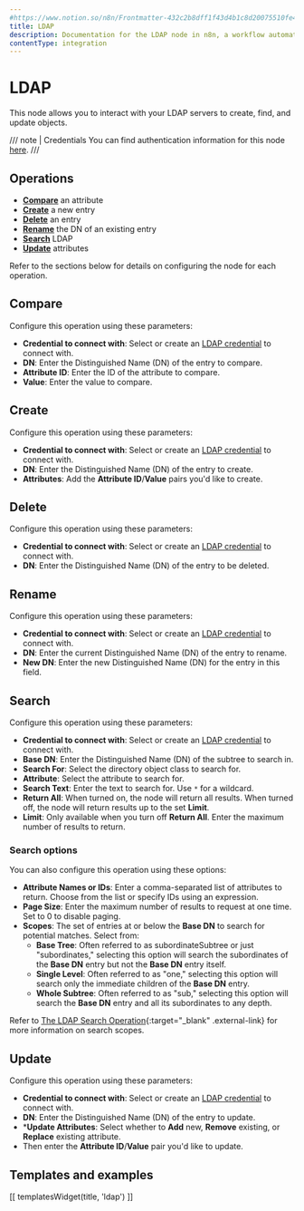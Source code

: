 ```yaml
---
#https://www.notion.so/n8n/Frontmatter-432c2b8dff1f43d4b1c8d20075510fe4
title: LDAP
description: Documentation for the LDAP node in n8n, a workflow automation platform. Includes guidance on usage, and links to examples.
contentType: integration
---
```


# LDAP

This node allows you to interact with your LDAP servers to create, find, and update objects.

/// note | Credentials
You can find authentication information for this node [here](/integrations/builtin/credentials/ldap/).
///

## Operations

* [**Compare**](#compare) an attribute
* [**Create**](#create) a new entry
* [**Delete**](#delete) an entry
* [**Rename**](#rename) the DN of an existing entry
* [**Search**](#search) LDAP
* [**Update**](#update) attributes

Refer to the sections below for details on configuring the node for each operation.

## Compare

Configure this operation using these parameters:

* **Credential to connect with**: Select or create an [LDAP credential](/integrations/builtin/credentials/ldap/) to connect with.
* **DN**: Enter the Distinguished Name (DN) of the entry to compare.
* **Attribute ID**: Enter the ID of the attribute to compare.
* **Value**: Enter the value to compare.

## Create

Configure this operation using these parameters:

* **Credential to connect with**: Select or create an [LDAP credential](/integrations/builtin/credentials/ldap/) to connect with.
* **DN**: Enter the Distinguished Name (DN) of the entry to create.
* **Attributes**: Add the **Attribute ID**/**Value** pairs you'd like to create.

## Delete

Configure this operation using these parameters:

* **Credential to connect with**: Select or create an [LDAP credential](/integrations/builtin/credentials/ldap/) to connect with.
* **DN**: Enter the Distinguished Name (DN) of the entry to be deleted.

## Rename

Configure this operation using these parameters:

* **Credential to connect with**: Select or create an [LDAP credential](/integrations/builtin/credentials/ldap/) to connect with.
* **DN**: Enter the current Distinguished Name (DN) of the entry to rename.
* **New DN**: Enter the new Distinguished Name (DN) for the entry in this field.

## Search

Configure this operation using these parameters:

* **Credential to connect with**: Select or create an [LDAP credential](/integrations/builtin/credentials/ldap/) to connect with.
* **Base DN**: Enter the Distinguished Name (DN) of the subtree to search in.
* **Search For**: Select the directory object class to search for.
* **Attribute**: Select the attribute to search for.
* **Search Text**: Enter the text to search for. Use `*` for a wildcard.
* **Return All**: When turned on, the node will return all results. When turned off, the node will return results up to the set **Limit**.
* **Limit**: Only available when you turn off **Return All**. Enter the maximum number of results to return.

### Search options

You can also configure this operation using these options:

* **Attribute Names or IDs**: Enter a comma-separated list of attributes to return. Choose from the list or specify IDs using an expression.
* **Page Size**: Enter the maximum number of results to request at one time. Set to 0 to disable paging.
* **Scopes**: The set of entries at or below the **Base DN** to search for potential matches. Select from:
    * **Base Tree**: Often referred to as subordinateSubtree or just "subordinates," selecting this option will search the subordinates of the **Base DN** entry but not the **Base DN** entry itself.
    * **Single Level**: Often referred to as "one," selecting this option will search only the immediate children of the **Base DN** entry.
    * **Whole Subtree**: Often referred to as "sub," selecting this option will search the **Base DN** entry and all its subordinates to any depth.

Refer to [The LDAP Search Operation](https://ldap.com/the-ldap-search-operation/){:target="_blank" .external-link} for more information on search scopes.

## Update

Configure this operation using these parameters:

* **Credential to connect with**: Select or create an [LDAP credential](/integrations/builtin/credentials/ldap/) to connect with.
* **DN**: Enter the Distinguished Name (DN) of the entry to update.
* ***Update Attributes**: Select whether to **Add** new, **Remove** existing, or **Replace** existing attribute.
* Then enter the **Attribute ID**/**Value** pair you'd like to update.

## Templates and examples

<!-- see https://www.notion.so/n8n/Pull-in-templates-for-the-integrations-pages-37c716837b804d30a33b47475f6e3780 -->
[[ templatesWidget(title, 'ldap') ]]

